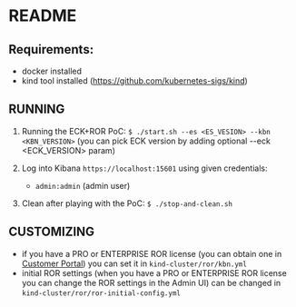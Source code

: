 # README

## Requirements:
* docker installed
* kind tool installed (https://github.com/kubernetes-sigs/kind)

## RUNNING
1. Running the ECK+ROR PoC: `$ ./start.sh --es <ES_VESION> --kbn <KBN_VERSION>` 
   (you can pick ECK version by adding optional --eck <ECK_VERSION> param)

2. Log into Kibana `https://localhost:15601` using given credentials:
    * `admin:admin` (admin user)

3. Clean after playing with the PoC: `$ ./stop-and-clean.sh`

## CUSTOMIZING
* if you have a PRO or ENTERPRISE ROR license (you can obtain one in [Customer Portal](https://readonlyrest.com/customer)) you
   can set it in `kind-cluster/ror/kbn.yml`
* initial ROR settings (when you have a PRO or ENTERPRISE ROR license you can change the ROR settings in the Admin UI) 
   can be changed in `kind-cluster/ror/ror-initial-config.yml`